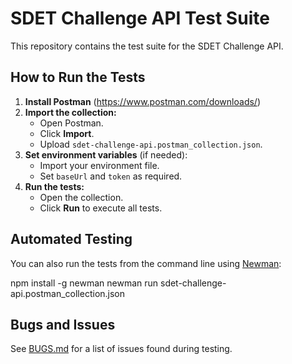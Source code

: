 # SDET Challenge API Test Suite

This repository contains the test suite for the SDET Challenge API.

## How to Run the Tests

1. **Install Postman** (https://www.postman.com/downloads/)
2. **Import the collection:**
   - Open Postman.
   - Click **Import**.
   - Upload `sdet-challenge-api.postman_collection.json`.
3. **Set environment variables** (if needed):
   - Import your environment file.
   - Set `baseUrl` and `token` as required.
4. **Run the tests:**
   - Open the collection.
   - Click **Run** to execute all tests.

## Automated Testing

You can also run the tests from the command line using [Newman](https://github.com/postmanlabs/newman):

npm install -g newman
newman run sdet-challenge-api.postman_collection.json

## Bugs and Issues

See [BUGS.md](BUGS.md) for a list of issues found during testing.
